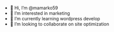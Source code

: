 - 👋 Hi, I’m @mamarko59
- 👀 I’m interested in marketing
- 🌱 I’m currently learning wordpress develop
- 💞️ I’m looking to collaborate on site optimization


<!---
mamarko59/mamarko59 is a ✨ special ✨ repository because its `README.md` (this file) appears on your GitHub profile.
You can click the Preview link to take a look at your changes.
--->
